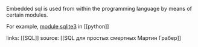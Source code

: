Embedded sql is used from within the programming language by means of certain modules.

For example, [module sqlite3](https://github.com/pysqlite3/pysqlite3) in [[python]]

links: [[SQL]]
source: [[SQL для простых смертных Мартин Грабер]]
